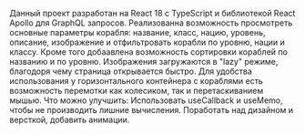Данный проект разработан на React 18 с TypeScript и библиотекой React Apollo для GraphQL запросов. Реализованна возможность просмотреть основные параметры корабля: название, класс, нацию, уровень, описание, изображение и отфильтровать корабли по уровню, нации и классу. Кроме того добаавлена возможность сортировки кораблей по названию и по уровню. Изображения загружаются в "lazy" режиме, благодоря чему страница открывается быстро. Для удобства использования у горизонтального контейнера с кораблями есть возможность перемотки как колесиком, так и перетаскиванием мышью.
Что можно улучшить:
Использовать useCallback и useMemo, чтобы не производить лишние вычисления.
Поработать над дизайном и версткой, добавить анимации.
